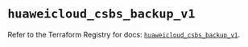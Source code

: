 # `huaweicloud_csbs_backup_v1`

Refer to the Terraform Registry for docs: [`huaweicloud_csbs_backup_v1`](https://registry.terraform.io/providers/huaweicloud/huaweicloud/1.71.1/docs/resources/csbs_backup_v1).
